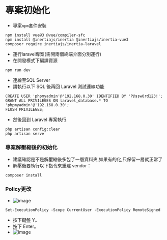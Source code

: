 # 專案初始化
- 專案`npm`套件安裝
```
npm install vue@3 @vue/compiler-sfc
npm install @inertiajs/inertia @inertiajs/inertia-vue3
composer require inertiajs/inertia-laravel
```
- 運行laravel專案(需開兩個終端介面分別運行)
- 在開發模式下編譯資源
```
npm run dev
```
- 連線至SQL Server
- 請執行以下 SQL 後再回 Laravel 測試連線功能
```
CREATE USER 'phpmyadmin'@'192.168.0.30' IDENTIFIED BY 'P@ssw0rd123!';
GRANT ALL PRIVILEGES ON laravel_database.* TO 'phpmyadmin'@'192.168.0.30';
FLUSH PRIVILEGES;
```
- 然後回到 Laravel 專案執行
```
php artisan config:clear
php artisan serve
```
### 專案解壓縮後的初始化
- 建議確認是不是解壓縮後多包了一層資料夾,如果有的化,只保留一層就正常了
- 解壓後要執行以下指令來重建 vendor：
```
composer install
```
### Policy更改
- ![image](https://github.com/user-attachments/assets/f75e43a1-9e54-41f0-ad71-34e27c02f237)
```
Set-ExecutionPolicy -Scope CurrentUser -ExecutionPolicy RemoteSigned
```

- 按下鍵盤 Y。
- 按下 Enter。
- ![image](https://github.com/user-attachments/assets/dec32056-9c6e-4bb4-87a5-6bff4d8a9924)
